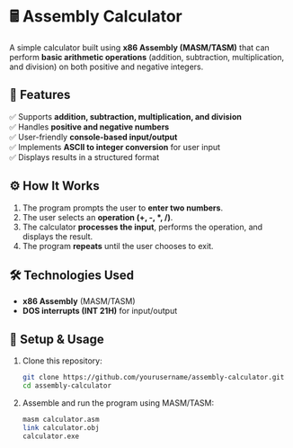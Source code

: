# 🖩 Assembly Calculator  

A simple calculator built using **x86 Assembly (MASM/TASM)** that can perform **basic arithmetic operations** (addition, subtraction, multiplication, and division) on both positive and negative integers.  

## 📌 Features  
✅ Supports **addition, subtraction, multiplication, and division**  
✅ Handles **positive and negative numbers**  
✅ User-friendly **console-based input/output**  
✅ Implements **ASCII to integer conversion** for user input  
✅ Displays results in a structured format  

## ⚙️ How It Works  
1. The program prompts the user to **enter two numbers**.  
2. The user selects an **operation (+, -, *, /)**.  
3. The calculator **processes the input**, performs the operation, and displays the result.  
4. The program **repeats** until the user chooses to exit.  

## 🛠 Technologies Used  
- **x86 Assembly** (MASM/TASM)  
- **DOS interrupts (INT 21H)** for input/output  

## 🚀 Setup & Usage  
1. Clone this repository:  

   ```sh
   git clone https://github.com/yourusername/assembly-calculator.git
   cd assembly-calculator

2. Assemble and run the program using MASM/TASM:

    ```sh 
    masm calculator.asm
    link calculator.obj
    calculator.exe

